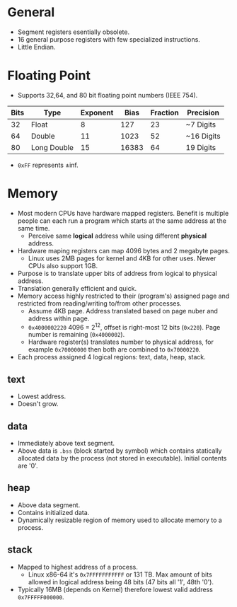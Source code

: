 <!--
  Author: NE- https://github.com/NE-
  Date: 2022 July 11
  Purpose: General notes for the 6502
-->

# General
- Segment registers esentially obsolete.
- 16 general purpose registers with few specialized instructions.
- Little Endian.

# Floating Point
- Supports 32,64, and 80 bit floating point numbers (IEEE 754).  

| Bits | Type        | Exponent | Bias  | Fraction | Precision  |  
| ---- | ----------- | -------- | ----- | -------- | ---------  |  
| 32   | Float       | 8        | 127   | 23       | ~7 Digits  |  
| 64   | Double      | 11       | 1023  | 52       | ~16 Digits |  
| 80   | Long Double | 15       | 16383 | 64       | 19 Digits  |  
- `0xFF` represents ±inf.

# Memory
- Most modern CPUs have hardware mapped registers. Benefit is multiple people can each run a program which starts at the same address at the same time.
  - Perceive same **logical** address while using different **physical** address.
- Hardware maping registers can map 4096 bytes and 2 megabyte pages.
  - Linux uses 2MB pages for kernel and 4KB for other uses. Newer CPUs also support 1GB.
- Purpose is to translate upper bits of address from logical to physical address.
- Translation generally efficient and quick.
- Memory access highly restricted to their (program's) assigned page and restricted from reading/writing to/from other processes.
  - Assume 4KB page. Address translated based on page nuber and address within page.
  - `0x4000002220` 4096 = 2<sup>12</sup>, offset is right-most 12 bits (`0x220`). Page number is remaining (`0x4000002`).
  - Hardware register(s) translates number to physical address, for example `0x70000000` then both are combined to `0x70000220`.
 - Each process assigned 4 logical regions: text, data, heap, stack.
## text
- Lowest address.
- Doesn't grow.
## data
- Immediately above text segment.
- Above data is `.bss` (block started by symbol) which contains statically allocated data by the process (not stored in executable). Initial contents are '0'.
## heap
- Above data segment.
- Contains initialized data.
- Dynamically resizable region of memory used to allocate memory to a process.
## stack
- Mapped to highest address of a process.
   - Linux x86-64 it's `0x7FFFFFFFFFFF` or 131 TB. Max amount of bits allowed in logical address being 48 bits (47 bits all '1', 48th '0').
- Typically 16MB (depends on Kernel) therefore lowest valid address `0x7FFFFF000000`.